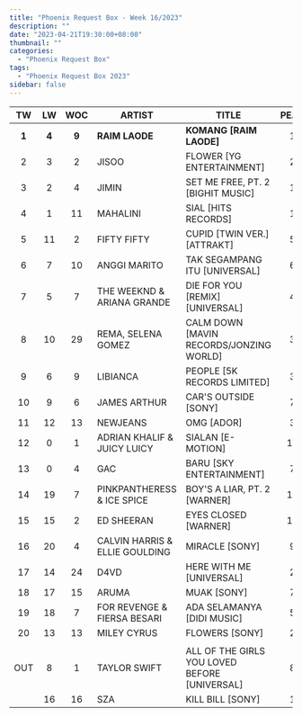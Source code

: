 ```yaml
---
title: "Phoenix Request Box - Week 16/2023"
description: ""
date: "2023-04-21T19:30:00+08:00"
thumbnail: ""
categories:
  - "Phoenix Request Box"
tags:
  - "Phoenix Request Box 2023"
sidebar: false
---
```

<!--more-->
|TW|LW|WOC|ARTIST|TITLE|PEAK|PTW|PLW|MOVE|TLW|TOTAL|
|:----:|:----:|:----:|----|----|:----:|:----:|:----:|:----:|:----:|:----:|
|**1**|**4**|**9**|**RAIM LAODE**|**KOMANG [RAIM LAODE]**|1|**1830**|1330|500|11199|13029|
|2|3|2|JISOO|FLOWER [YG ENTERTAINMENT]|2|1760|1425|335|1425|3185|
|3|2|4|JIMIN|SET ME FREE, PT. 2 [BIGHIT MUSIC]|1|1580|1600|-20|4195|5775|
|4|1|11|MAHALINI|SIAL [HITS RECORDS]|1|1528|1949|-421|19573|21101|
|5|11|2|FIFTY FIFTY|CUPID [TWIN VER.] [ATTRAKT]|5|1187|546|641|546|1733|
|6|7|10|ANGGI MARITO|TAK SEGAMPANG ITU [UNIVERSAL]|6|949|647|302|5069|6018|
|7|5|7|THE WEEKND & ARIANA GRANDE|DIE FOR YOU [REMIX] [UNIVERSAL]|4|898|1081|-183|4913|5811|
|8|10|29|REMA, SELENA GOMEZ|CALM DOWN [MAVIN RECORDS/JONZING WORLD]|3|757|557|200|11783|12540|
|9|6|9|LIBIANCA|PEOPLE [5K RECORDS LIMITED]|3|720|920|-200|7060|7780|
|10|9|6|JAMES ARTHUR|CAR'S OUTSIDE [SONY]|7|620|580|40|2640|3260|
|11|12|13|NEWJEANS|OMG [ADOR]|3|504|485|19|7650|8154|
|12|0|1|ADRIAN KHALIF & JUICY LUICY|SIALAN [E-MOTION]|12|500|0|500|0|500|
|13|0|4|GAC|BARU [SKY ENTERTAINMENT]|7|480|0|480|1560|2040|
|14|19|7|PINKPANTHERESS & ICE SPICE|BOY'S A LIAR, PT. 2 [WARNER]|11|462|403|59|2593|3055|
|15|15|2|ED SHEERAN|EYES CLOSED [WARNER]|15|460|460|0|460|920|
|16|20|4|CALVIN HARRIS & ELLIE GOULDING|MIRACLE [SONY]|9|460|320|140|1200|1660|
|17|14|24|D4VD|HERE WITH ME [UNIVERSAL]|2|425|464|-39|12671|13096|
|18|17|15|ARUMA|MUAK [SONY]|7|421|441|-20|7250|7671|
|19|18|7|FOR REVENGE & FIERSA BESARI|ADA SELAMANYA [DIDI MUSIC]|5|400|440|-40|2680|3080|
|20|13|13|MILEY CYRUS|FLOWERS [SONY]|2|389|470|-81|11559|11948|
| | | | | | | | | | | |
|OUT|8|1|TAYLOR SWIFT|ALL OF THE GIRLS YOU LOVED BEFORE [UNIVERSAL]|8| | | | | |
| |16|16|SZA|KILL BILL [SONY]|1| | | | | |
